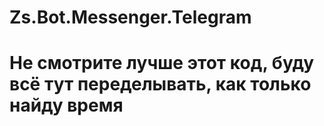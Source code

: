 # Zs.Bot.Messenger.Telegram
# Не смотрите лучше этот код, буду всё тут переделывать, как только найду время